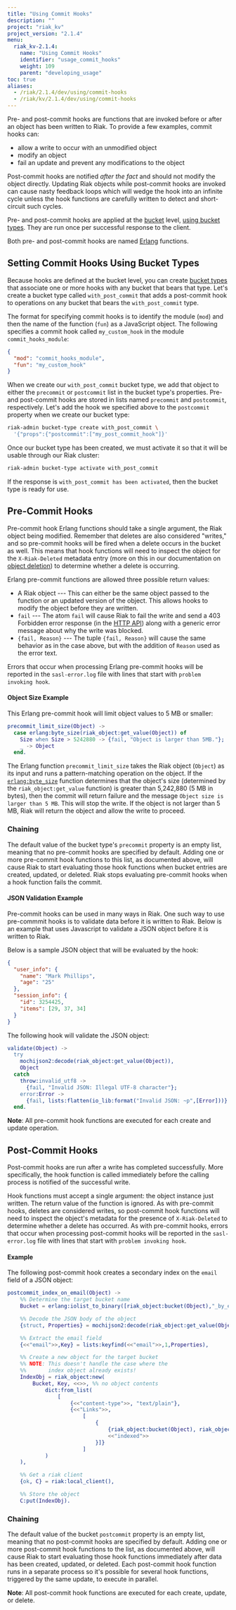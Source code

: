 ```yaml
---
title: "Using Commit Hooks"
description: ""
project: "riak_kv"
project_version: "2.1.4"
menu:
  riak_kv-2.1.4:
    name: "Using Commit Hooks"
    identifier: "usage_commit_hooks"
    weight: 109
    parent: "developing_usage"
toc: true
aliases:
  - /riak/2.1.4/dev/using/commit-hooks
  - /riak/kv/2.1.4/dev/using/commit-hooks
---
```


[usage bucket types]: {{<baseurl>}}riak/kv/2.1.4/developing/usage/bucket-types

Pre- and post-commit hooks are functions that are invoked before or
after an object has been written to Riak. To provide a few examples,
commit hooks can:

- allow a write to occur with an unmodified object
- modify an object
- fail an update and prevent any modifications to the object

Post-commit hooks are notified _after the fact_ and should not modify
the object directly. Updating Riak objects while post-commit hooks are
invoked can cause nasty feedback loops which will wedge the hook into an
infinite cycle unless the hook functions are carefully written to detect
and short-circuit such cycles.

Pre- and post-commit hooks are applied at the [bucket]({{<baseurl>}}riak/kv/2.1.4/learn/concepts/buckets) level,
[using bucket types][usage bucket types]. They are run once per successful response to the
client.

Both pre- and post-commit hooks are named [Erlang](http://learnyousomeerlang.com/)
functions.

## Setting Commit Hooks Using Bucket Types

Because hooks are defined at the bucket level, you can create [bucket types]({{<baseurl>}}riak/kv/2.1.4/developing/usage/bucket-types)
that associate one or more hooks with any bucket that bears that type.
Let's create a bucket type called `with_post_commit` that adds a
post-commit hook to operations on any bucket that bears the
`with_post_commit` type.

The format for specifying commit hooks is to identify the module (`mod`)
and then the name of the function (`fun`) as a JavaScript object. The
following specifies a commit hook called `my_custom_hook` in the module
`commit_hooks_module`:

```json
{
  "mod": "commit_hooks_module",
  "fun": "my_custom_hook"
}
```

When we create our `with_post_commit` bucket type, we add that object
to either the `precommit` or `postcommit` list in the bucket type's
properties. Pre- and post-commit hooks are stored in lists named
`precommit` and `postcommit`, respectively. Let's add the hook we
specified above to the `postcommit` property when we create our bucket
type:

```bash
riak-admin bucket-type create with_post_commit \
  '{"props":{"postcommit":["my_post_commit_hook"]}'
```

Once our bucket type has been created, we must activate it so that it
will be usable through our Riak cluster:

```bash
riak-admin bucket-type activate with_post_commit
```

If the response is `with_post_commit has been activated`, then the
bucket type is ready for use.

## Pre-Commit Hooks

Pre-commit hook Erlang functions should take a single argument, the
Riak object being modified. Remember that deletes are also considered
"writes," and so pre-commit hooks will be fired when a delete occurs in
the bucket as well. This means that hook functions will need to inspect
the object for the `X-Riak-Deleted` metadata entry (more on this in our
documentation on [object deletion]({{<baseurl>}}riak/kv/2.1.4/using/reference/object-deletion)) to determine whether a delete is
occurring.

Erlang pre-commit functions are allowed three possible return values:

- A Riak object --- This can either be the same object passed to the function or an updated version of the object. This allows hooks to modify the object before they are written.
- `fail` --- The atom `fail` will cause Riak to fail the write and send a 403 Forbidden error response (in the [HTTP API]({{<baseurl>}}riak/kv/2.1.4/developing/api/http)) along with a generic error message about why the write was blocked.
- `{fail, Reason}` --- The tuple `{fail, Reason}` will cause the same behavior as in the case above, but with the addition of `Reason` used as the error text.

Errors that occur when processing Erlang pre-commit hooks will be
reported in the `sasl-error.log` file with lines that start with
`problem invoking hook`.

#### Object Size Example

This Erlang pre-commit hook will limit object values to 5 MB or smaller:

```erlang
precommit_limit_size(Object) ->
  case erlang:byte_size(riak_object:get_value(Object)) of
    Size when Size > 5242880 -> {fail, "Object is larger than 5MB."};
    _ -> Object
  end.
```

The Erlang function `precommit_limit_size` takes the Riak object
(`Object`) as its input and runs a pattern-matching operation on the
object. If the [`erlang:byte_size`](http://www.erlang.org/doc/man/erlang.html#byte_size-1)
function determines that the object's size (determined by the `riak_object:get_value`
function) is greater than 5,242,880 (5 MB in bytes), then the commit
will return failure and the message `Object size is larger than 5 MB`.
This will stop the write. If the object is not larger than 5 MB, Riak
will return the object and allow the write to proceed.

### Chaining

The default value of the bucket type's `precommit` property is an empty
list, meaning that no pre-commit hooks are specified by default. Adding
one or more pre-commit hook functions to this list, as documented above,
will cause Riak to start evaluating those hook functions when bucket
entries are created, updated, or deleted. Riak stops evaluating
pre-commit hooks when a hook function fails the commit.

#### JSON Validation Example

Pre-commit hooks can be used in many ways in Riak. One such way to use
pre-commmit hooks is to validate data before it is written to Riak.
Below is an example that uses Javascript to validate a JSON object
before it is written to Riak.

Below is a sample JSON object that will be evaluated by the hook:

```json
{
  "user_info": {
    "name": "Mark Phillips",
    "age": "25"
  },
  "session_info": {
    "id": 3254425,
    "items": [29, 37, 34]
  }
}
```

The following hook will validate the JSON object:

```erlang
validate(Object) ->
  try
    mochijson2:decode(riak_object:get_value(Object)),
    Object
  catch
    throw:invalid_utf8 ->
      {fail, "Invalid JSON: Illegal UTF-8 character"};
    error:Error ->
      {fail, lists:flatten(io_lib:format("Invalid JSON: ~p",[Error]))}
  end.
```

**Note**: All pre-commit hook functions are executed for each create and update operation.

## Post-Commit Hooks

Post-commit hooks are run after a write has completed successfully. More
specifically, the hook function is called immediately before the calling
process is notified of the successful write.

Hook functions must accept a single argument: the object instance just
written. The return value of the function is ignored. As with pre-commit
hooks, deletes are considered writes, so post-commit hook functions will
need to inspect the object's metadata for the presence of `X-Riak-Deleted`
to determine whether a delete has occurred. As with pre-commit hooks,
errors that occur when processing post-commit hooks will be reported in
the `sasl-error.log` file with lines that start with `problem invoking hook`.

#### Example

The following post-commit hook creates a secondary index on the `email`
field of a JSON object:

```erlang
postcommit_index_on_email(Object) ->
    %% Determine the target bucket name
    Bucket = erlang:iolist_to_binary([riak_object:bucket(Object),"_by_email"]),

    %% Decode the JSON body of the object
    {struct, Properties} = mochijson2:decode(riak_object:get_value(Object)),

    %% Extract the email field
    {<<"email">>,Key} = lists:keyfind(<<"email">>,1,Properties),

    %% Create a new object for the target bucket
    %% NOTE: This doesn't handle the case where the
    %%       index object already exists!
    IndexObj = riak_object:new(
        Bucket, Key, <<>>, %% no object contents
            dict:from_list(
                [
                    {<<"content-type">>, "text/plain"},
                    {<<"Links">>,
                        [
                            {
                                {riak_object:bucket(Object), riak_object:key(Object)},
                                <<"indexed">>
                            }]}
                        ]
            )
    ),

    %% Get a riak client
    {ok, C} = riak:local_client(),

    %% Store the object
    C:put(IndexObj).
```


### Chaining

The default value of the bucket `postcommit` property is an empty list,
meaning that no post-commit hooks are specified by default. Adding one
or more post-commit hook functions to the list, as documented above,
will cause Riak to start evaluating those hook functions immediately
after data has been created, updated, or deleted. Each post-commit hook
function runs in a separate process so it's possible for several hook
functions, triggered by the same update, to execute in parallel.

**Note**: All post-commit hook functions are executed for each create,
update, or delete.
